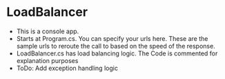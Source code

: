 # LoadBalancer

-   This is a console app.
-   Starts at Program.cs. You can specify your urls here. These are the sample urls to reroute the call to based on the speed of the response.
-   LoadBalancer.cs has load balancing logic. The Code is commented for explanation purposes
-   ToDo: Add exception handling logic
